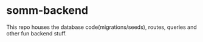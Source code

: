# somm-backend


This repo houses the database code(migrations/seeds), routes, queries and other fun backend stuff. 

